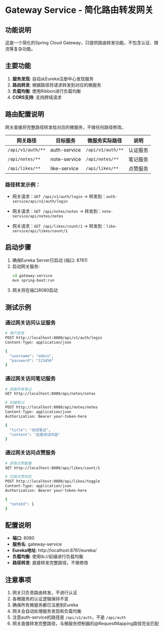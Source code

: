 # Gateway Service - 简化路由转发网关

## 功能说明

这是一个简化的Spring Cloud Gateway，只提供路由转发功能，不包含认证、限流等复杂功能。

## 主要功能

1. **服务发现**: 自动从Eureka注册中心发现服务
2. **路由转发**: 根据路径将请求转发到对应的微服务
3. **负载均衡**: 使用Ribbon进行负载均衡
4. **CORS支持**: 支持跨域请求

## 路由配置说明

网关直接将完整路径转发给对应的微服务，不做任何路径修改。

| 网关路径 | 目标服务 | 微服务实际路径 | 说明 |
|----------|----------|----------------|------|
| `/api/v1/auth/**` | auth-service | `/api/v1/auth/**` | 认证服务 |
| `/api/notes/**` | note-service | `/api/notes/**` | 笔记服务 |
| `/api/likes/**` | like-service | `/api/likes/**` | 点赞服务 |

### 路径转发示例：

- 网关请求：`GET /api/v1/auth/login` 
  → 转发到：`auth-service/api/v1/auth/login`

- 网关请求：`GET /api/notes/notes`
  → 转发到：`note-service/api/notes/notes`

- 网关请求：`GET /api/likes/count/1`
  → 转发到：`like-service/api/likes/count/1`

## 启动步骤

1. 确保Eureka Server已启动 (端口: 8761)
2. 启动网关服务:
   ```bash
   cd gateway-service
   mvn spring-boot:run
   ```
3. 网关将在端口8080启动

## 测试示例

### 通过网关访问认证服务
```bash
# 用户登录
POST http://localhost:8080/api/v1/auth/login
Content-Type: application/json

{
  "username": "admin",
  "password": "123456"
}
```

### 通过网关访问笔记服务
```bash
# 获取所有笔记
GET http://localhost:8080/api/notes/notes

# 创建笔记
POST http://localhost:8080/api/notes/notes
Content-Type: application/json
Authorization: Bearer your-token-here

{
  "title": "测试笔记",
  "content": "这是测试内容"
}
```

### 通过网关访问点赞服务
```bash
# 获取点赞数量
GET http://localhost:8080/api/likes/count/1

# 切换点赞状态
POST http://localhost:8080/api/likes/toggle
Content-Type: application/json
Authorization: Bearer your-token-here

{
  "noteId": 1
}
```

## 配置说明

- **端口**: 8080
- **服务名**: gateway-service
- **Eureka地址**: http://localhost:8761/eureka/
- **负载均衡**: 使用lb://前缀进行负载均衡
- **路径转发**: 直接转发完整路径，不做修改

## 注意事项

1. 网关只负责路由转发，不进行认证
2. 各微服务的认证逻辑保持不变
3. 确保所有微服务都已注册到Eureka
4. 网关会自动处理服务发现和负载均衡
5. 注意auth-service的路径是 `/api/v1/auth`，不是 `/api/auth`
6. 网关直接转发完整路径，与微服务控制器的@RequestMapping路径完全匹配 